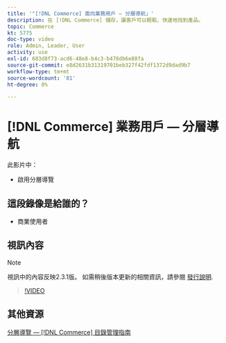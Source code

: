 ```yaml
---
title: '"[!DNL Commerce] 面向業務用戶 — 分層導航」'
description: 在 [!DNL Commerce] 儲存，讓客戶可以輕鬆、快速地找到產品。
topic: Commerce
kt: 5775
doc-type: video
role: Admin, Leader, User
activity: use
exl-id: 683d8f73-acd6-48e8-b4c3-b478db6e88fa
source-git-commit: e8d2631b31319701beb327f42fdf1372d9dad9b7
workflow-type: tm+mt
source-wordcount: '81'
ht-degree: 0%

---
```


# [!DNL Commerce] 業務用戶 — 分層導航

此影片中：

- 啟用分層導覽

## 這段錄像是給誰的？

- 商業使用者

## 視訊內容

>[!NOTE]
>
>視訊中的內容反映2.3.1版。 如需稍後版本更新的相關資訊，請參閱 [發行說明](https://experienceleague.adobe.com/docs/commerce-operations/release/notes/overview.html).

>[!VIDEO](https://video.tv.adobe.com/v/36186?quality=12&learn=on)

## 其他資源

[分層導覽 —  [!DNL Commerce] 目錄管理指南](https://experienceleague.adobe.com/docs/commerce-admin/catalog/catalog/navigation/navigation-layered.html)
